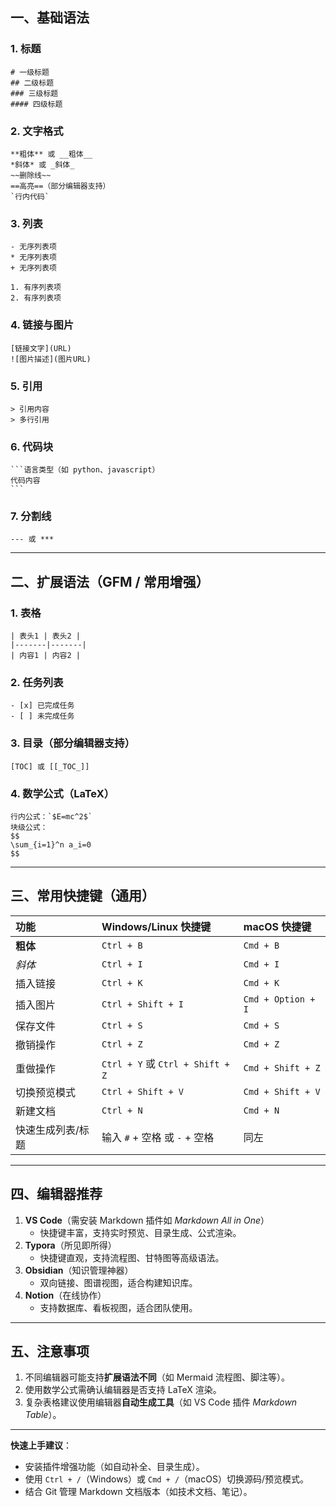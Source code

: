 ## 一、基础语法

### 1. 标题

```
# 一级标题
## 二级标题
### 三级标题
#### 四级标题
```

### 2. 文字格式

```
**粗体** 或 __粗体__  
*斜体* 或 _斜体_  
~~删除线~~  
==高亮==（部分编辑器支持）  
`行内代码`
```

### 3. 列表

```
- 无序列表项
* 无序列表项
+ 无序列表项

1. 有序列表项
2. 有序列表项
```

### 4. 链接与图片

```
[链接文字](URL)  
![图片描述](图片URL)
```

### 5. 引用

```
> 引用内容  
> 多行引用
```

### 6. 代码块

````
```语言类型（如 python、javascript）
代码内容
```
````

### 7. 分割线

```
--- 或 ***
```

------

## 二、扩展语法（GFM / 常用增强）

### 1. 表格

```
| 表头1 | 表头2 |
|-------|-------|
| 内容1 | 内容2 |
```

### 2. 任务列表

```
- [x] 已完成任务
- [ ] 未完成任务
```

### 3. 目录（部分编辑器支持）

```
[TOC] 或 [[_TOC_]]
```

### 4. 数学公式（LaTeX）

```
行内公式：`$E=mc^2$`  
块级公式：
$$
\sum_{i=1}^n a_i=0
$$
```

------

## 三、常用快捷键（通用）

| 功能              | Windows/Linux 快捷键             | macOS 快捷键       |
| :---------------- | :------------------------------- | :----------------- |
| **粗体**          | `Ctrl + B`                       | `Cmd + B`          |
| *斜体*            | `Ctrl + I`                       | `Cmd + I`          |
| 插入链接          | `Ctrl + K`                       | `Cmd + K`          |
| 插入图片          | `Ctrl + Shift + I`               | `Cmd + Option + I` |
| 保存文件          | `Ctrl + S`                       | `Cmd + S`          |
| 撤销操作          | `Ctrl + Z`                       | `Cmd + Z`          |
| 重做操作          | `Ctrl + Y` 或 `Ctrl + Shift + Z` | `Cmd + Shift + Z`  |
| 切换预览模式      | `Ctrl + Shift + V`               | `Cmd + Shift + V`  |
| 新建文档          | `Ctrl + N`                       | `Cmd + N`          |
| 快速生成列表/标题 | 输入 `#` + 空格 或 `-` + 空格    | 同左               |

------

## 四、编辑器推荐

1. **VS Code**（需安装 Markdown 插件如 *Markdown All in One*）
   - 快捷键丰富，支持实时预览、目录生成、公式渲染。
2. **Typora**（所见即所得）
   - 快捷键直观，支持流程图、甘特图等高级语法。
3. **Obsidian**（知识管理神器）
   - 双向链接、图谱视图，适合构建知识库。
4. **Notion**（在线协作）
   - 支持数据库、看板视图，适合团队使用。

------

## 五、注意事项

1. 不同编辑器可能支持**扩展语法不同**（如 Mermaid 流程图、脚注等）。
2. 使用数学公式需确认编辑器是否支持 LaTeX 渲染。
3. 复杂表格建议使用编辑器**自动生成工具**（如 VS Code 插件 *Markdown Table*）。

------

**快速上手建议**：

- 安装插件增强功能（如自动补全、目录生成）。
- 使用 `Ctrl + /`（Windows）或 `Cmd + /`（macOS）切换源码/预览模式。
- 结合 Git 管理 Markdown 文档版本（如技术文档、笔记）。
